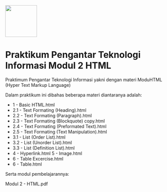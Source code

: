 <img src="https://upload.wikimedia.org/wikipedia/commons/thumb/6/61/HTML5_logo_and_wordmark.svg/512px-HTML5_logo_and_wordmark.svg.png" width="100" height="100"/>

# Praktikum Pengantar Teknologi Informasi Modul 2 HTML
Praktimum Pengantar Teknologi Informasi yakni dengan materi ModuHTML (Hyper Text Markup Language)

Dalam praktikum ini dibahas beberapa materi diantaranya adalah:

 - 1 - Basic HTML.html  
 - 2.1 - Text Formating (Heading).html
 - 2.2 - Text Formating (Paragraph).html
 - 2.3 - Text Formating (Blockquote) copy.html
 - 2.4 - Text Formating (Preformated Text).html
 - 2.5 - Text Formating (Text Manipulation).html
 - 3.1 - List (Order List).html
 - 3.2 - List (Unorder List).html
 - 3.3 - List (Definition List).html
 - 4 - Hyperlink.html 5 - Image.html
 - 6 - Table Excercise.html
 - 6 - Table.html

Serta modul pembelajarannya:

Modul 2 -  HTML.pdf